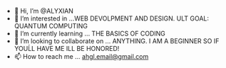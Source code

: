- 👋 Hi, I’m @ALYXIAN
- 👀 I’m interested in ...WEB DEVOLPMENT AND DESIGN. ULT GOAL: QUANTUM COMPUTING
- 🌱 I’m currently learning ... THE BASICS OF CODING 
- 💞️ I’m looking to collaborate on ... ANYTHING. I AM A BEGINNER SO IF YOUĹL HAVE ME ILL BE HONORED!
- 📫 How to reach me ... ahgl.email@gmail.com

<!---
ALYXIAN/ALYXIAN is a ✨ special ✨ repository because its `README.md` (this file) appears on your GitHub profile.
You can click the Preview link to take a look at your changes.
--->
